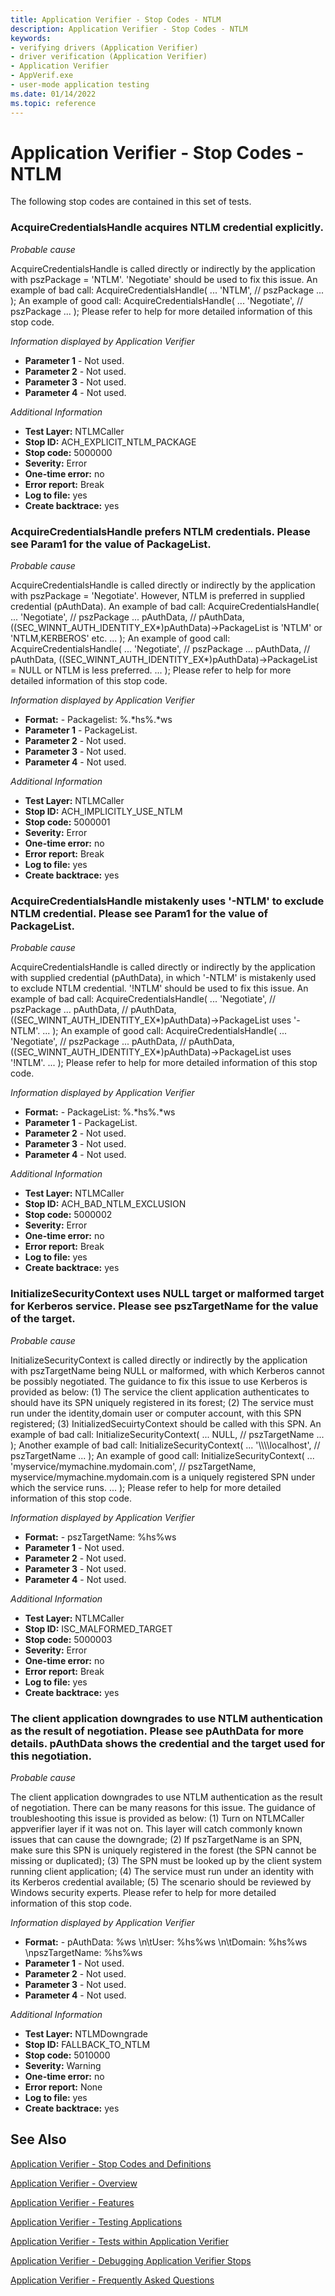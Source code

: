 ```yaml
---
title: Application Verifier - Stop Codes - NTLM
description: Application Verifier - Stop Codes - NTLM
keywords:
- verifying drivers (Application Verifier)
- driver verification (Application Verifier)
- Application Verifier
- AppVerif.exe
- user-mode application testing
ms.date: 01/14/2022
ms.topic: reference
---
```


# Application Verifier - Stop Codes - NTLM

The following stop codes are contained in this set of tests.

  <h3>AcquireCredentialsHandle acquires NTLM credential explicitly. </h3>
<p></p><i>Probable cause</i><p>AcquireCredentialsHandle is called directly or indirectly by the application with pszPackage = 'NTLM'. 'Negotiate' should be used to fix this issue. An example of bad call: AcquireCredentialsHandle( ... 'NTLM', // pszPackage ... ); An example of good call: AcquireCredentialsHandle( ... 'Negotiate', // pszPackage ... ); Please refer to help for more detailed information of this stop code.</p>
<p></p><I>Information displayed by Application Verifier</I><ul>
  <li><b>Parameter 1</b>&nbsp;-&nbsp;Not used.</li>
  <li><b>Parameter 2</b>&nbsp;-&nbsp;Not used.</li>
  <li><b>Parameter 3</b>&nbsp;-&nbsp;Not used.</li>
  <li><b>Parameter 4</b>&nbsp;-&nbsp;Not used.</li>
</ul>
<p></p><i>Additional Information</i><ul>
  <li><b>Test Layer:</b>&nbsp;NTLMCaller</li>
  <li><b>Stop ID:</b>&nbsp;ACH_EXPLICIT_NTLM_PACKAGE</li>
  <li><b>Stop code:</b>&nbsp;5000000</li>
  <li><b>Severity:</b>&nbsp;Error</li>
  <li><b>One-time error:</b>&nbsp;no</li>
  <li><b>Error report:</b>&nbsp;Break</li>
  <li><b>Log to file:</b>&nbsp;yes</li>
  <li><b>Create backtrace:</b>&nbsp;yes</li>
</ul>
<p></p>
<h3>AcquireCredentialsHandle prefers NTLM credentials. Please see Param1 for the value of PackageList.</h3>
<p></p><i>Probable cause</i><p>AcquireCredentialsHandle is called directly or indirectly by the application with pszPackage = 'Negotiate'. However, NTLM is preferred in supplied credential (pAuthData). An example of bad call: AcquireCredentialsHandle( ... 'Negotiate', // pszPackage ... pAuthData, // pAuthData, ((SEC_WINNT_AUTH_IDENTITY_EX*)pAuthData)-&gt;PackageList is 'NTLM' or 'NTLM,KERBEROS' etc. ... ); An example of good call: AcquireCredentialsHandle( ... 'Negotiate', // pszPackage ... pAuthData, // pAuthData, ((SEC_WINNT_AUTH_IDENTITY_EX*)pAuthData)-&gt;PackageList = NULL or NTLM is less preferred. ... ); Please refer to help for more detailed information of this stop code.</p>
<p></p><I>Information displayed by Application Verifier</I><ul>
  <li><b>Format:</b>&nbsp;-&nbsp;Packagelist: %.*hs%.*ws</li>
  <li><b>Parameter 1</b>&nbsp;-&nbsp;PackageList.</li>
  <li><b>Parameter 2</b>&nbsp;-&nbsp;Not used.</li>
  <li><b>Parameter 3</b>&nbsp;-&nbsp;Not used.</li>
  <li><b>Parameter 4</b>&nbsp;-&nbsp;Not used.</li>
</ul>
<p></p><i>Additional Information</i><ul>
  <li><b>Test Layer:</b>&nbsp;NTLMCaller</li>
  <li><b>Stop ID:</b>&nbsp;ACH_IMPLICITLY_USE_NTLM</li>
  <li><b>Stop code:</b>&nbsp;5000001</li>
  <li><b>Severity:</b>&nbsp;Error</li>
  <li><b>One-time error:</b>&nbsp;no</li>
  <li><b>Error report:</b>&nbsp;Break</li>
  <li><b>Log to file:</b>&nbsp;yes</li>
  <li><b>Create backtrace:</b>&nbsp;yes</li>
</ul>
<p></p>
<h3>AcquireCredentialsHandle mistakenly uses '-NTLM' to exclude NTLM credential. Please see Param1 for the value of PackageList.</h3>
<p></p><i>Probable cause</i><p>AcquireCredentialsHandle is called directly or indirectly by the application with supplied credential (pAuthData), in which '-NTLM' is mistakenly used to exclude NTLM credential. '!NTLM' should be used to fix this issue. An example of bad call: AcquireCredentialsHandle( ... 'Negotiate', // pszPackage ... pAuthData, // pAuthData, ((SEC_WINNT_AUTH_IDENTITY_EX*)pAuthData)-&gt;PackageList uses '-NTLM'. ... ); An example of good call: AcquireCredentialsHandle( ... 'Negotiate', // pszPackage ... pAuthData, // pAuthData, ((SEC_WINNT_AUTH_IDENTITY_EX*)pAuthData)-&gt;PackageList uses '!NTLM'. ... ); Please refer to help for more detailed information of this stop code.</p>
<p></p><I>Information displayed by Application Verifier</I><ul>
  <li><b>Format:</b>&nbsp;-&nbsp;PackageList: %.*hs%.*ws</li>
  <li><b>Parameter 1</b>&nbsp;-&nbsp;PackageList.</li>
  <li><b>Parameter 2</b>&nbsp;-&nbsp;Not used.</li>
  <li><b>Parameter 3</b>&nbsp;-&nbsp;Not used.</li>
  <li><b>Parameter 4</b>&nbsp;-&nbsp;Not used.</li>
</ul>
<p></p><i>Additional Information</i><ul>
  <li><b>Test Layer:</b>&nbsp;NTLMCaller</li>
  <li><b>Stop ID:</b>&nbsp;ACH_BAD_NTLM_EXCLUSION</li>
  <li><b>Stop code:</b>&nbsp;5000002</li>
  <li><b>Severity:</b>&nbsp;Error</li>
  <li><b>One-time error:</b>&nbsp;no</li>
  <li><b>Error report:</b>&nbsp;Break</li>
  <li><b>Log to file:</b>&nbsp;yes</li>
  <li><b>Create backtrace:</b>&nbsp;yes</li>
</ul>
<p></p>
<h3>InitializeSecurityContext uses NULL target or malformed target for Kerberos service. Please see pszTargetName for the value of the target.</h3>
<p></p><i>Probable cause</i><p>InitializeSecurityContext is called directly or indirectly by the application with pszTargetName being NULL or malformed, with which Kerberos cannot be possibly negotiated. The guidance to fix this issue to use Kerberos is provided as below: (1) The service the client application authenticates to should have its SPN uniquely registered in its forest; (2) The service must run under the identity,domain user or computer account, with this SPN registered; (3) InitializedSecuirtyContext should be called with this SPN. An example of bad call: InitializeSecurityContext( ... NULL, // pszTargetName ... ); Another example of bad call: InitializeSecurityContext( ... '\\\\localhost', // pszTargetName ... ); An example of good call: InitializeSecurityContext( ... 'myservice/mymachine.mydomain.com', // pszTargetName, myservice/mymachine.mydomain.com is a uniquely registered SPN under which the service runs. ... ); Please refer to help for more detailed information of this stop code.</p>
<p></p><I>Information displayed by Application Verifier</I><ul>
  <li><b>Format:</b>&nbsp;-&nbsp;pszTargetName: %hs%ws</li>
  <li><b>Parameter 1</b>&nbsp;-&nbsp;Not used.</li>
  <li><b>Parameter 2</b>&nbsp;-&nbsp;Not used.</li>
  <li><b>Parameter 3</b>&nbsp;-&nbsp;Not used.</li>
  <li><b>Parameter 4</b>&nbsp;-&nbsp;Not used.</li>
</ul>
<p></p><i>Additional Information</i><ul>
  <li><b>Test Layer:</b>&nbsp;NTLMCaller</li>
  <li><b>Stop ID:</b>&nbsp;ISC_MALFORMED_TARGET</li>
  <li><b>Stop code:</b>&nbsp;5000003</li>
  <li><b>Severity:</b>&nbsp;Error</li>
  <li><b>One-time error:</b>&nbsp;no</li>
  <li><b>Error report:</b>&nbsp;Break</li>
  <li><b>Log to file:</b>&nbsp;yes</li>
  <li><b>Create backtrace:</b>&nbsp;yes</li>
</ul>
<p></p>
<h3>The client application downgrades to use NTLM authentication as the result of negotiation. Please see pAuthData for more details. pAuthData shows the credential and the target used for this negotiation.</h3>
<p></p><i>Probable cause</i><p>The client application downgrades to use NTLM authentication as the result of negotiation. There can be many reasons for this issue. The guidance of troubleshooting this issue is provided as below: (1) Turn on NTLMCaller appverifier layer if it was not on. This layer will catch commonly known issues that can cause the downgrade; (2) If pszTargetName is an SPN, make sure this SPN is uniquely registered in the forest (the SPN cannot be missing or duplicated); (3) The SPN must be looked up by the client system running client application; (4) The service must run under an identity with its Kerberos credential available; (5) The scenario should be reviewed by Windows security experts. Please refer to help for more detailed information of this stop code.</p>
<p></p><I>Information displayed by Application Verifier</I><ul>
  <li><b>Format:</b>&nbsp;-&nbsp;pAuthData: %ws \n\tUser: %hs%ws \n\tDomain: %hs%ws \npszTargetName: %hs%ws</li>
  <li><b>Parameter 1</b>&nbsp;-&nbsp;Not used.</li>
  <li><b>Parameter 2</b>&nbsp;-&nbsp;Not used.</li>
  <li><b>Parameter 3</b>&nbsp;-&nbsp;Not used.</li>
  <li><b>Parameter 4</b>&nbsp;-&nbsp;Not used.</li>
</ul>
<p></p><i>Additional Information</i><ul>
  <li><b>Test Layer:</b>&nbsp;NTLMDowngrade</li>
  <li><b>Stop ID:</b>&nbsp;FALLBACK_TO_NTLM</li>
  <li><b>Stop code:</b>&nbsp;5010000</li>
  <li><b>Severity:</b>&nbsp;Warning</li>
  <li><b>One-time error:</b>&nbsp;no</li>
  <li><b>Error report:</b>&nbsp;None</li>
  <li><b>Log to file:</b>&nbsp;yes</li>
  <li><b>Create backtrace:</b>&nbsp;yes</li>
</ul>
<p></p>


 ## See Also

[Application Verifier - Stop Codes and Definitions](application-verifier-stop-codes-and-definitions.md)

[Application Verifier - Overview](application-verifier.md)

[Application Verifier - Features](application-verifier-features.md)

[Application Verifier - Testing Applications](application-verifier-testing-applications.md)
 
[Application Verifier - Tests within Application Verifier](application-verifier-tests-within-application-verifier.md)

[Application Verifier - Debugging Application Verifier Stops](application-verifier-debugging-application-verifier-stops.md)
  
[Application Verifier - Frequently Asked Questions](application-verifier-faqs.md)


 





